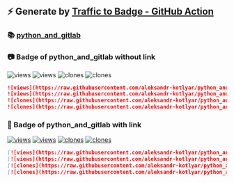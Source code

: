 ## ⚡️ Generate by [Traffic to Badge - GitHub Action](https://github.com/marketplace/actions/traffic-to-badge)

### 📚 [python_and_gitlab](https://github.com/aleksandr-kotlyar/python_and_gitlab/tree/traffic/traffic-python_and_gitlab)

### 📷 Badge of python_and_gitlab without link

![views](https://raw.githubusercontent.com/aleksandr-kotlyar/python_and_gitlab/traffic/traffic-python_and_gitlab/views.svg)
![views](https://raw.githubusercontent.com/aleksandr-kotlyar/python_and_gitlab/traffic/traffic-python_and_gitlab/views_per_week.svg)
![clones](https://raw.githubusercontent.com/aleksandr-kotlyar/python_and_gitlab/traffic/traffic-python_and_gitlab/clones.svg)
![clones](https://raw.githubusercontent.com/aleksandr-kotlyar/python_and_gitlab/traffic/traffic-python_and_gitlab/clones_per_week.svg)

```md
![views](https://raw.githubusercontent.com/aleksandr-kotlyar/python_and_gitlab/traffic/traffic-python_and_gitlab/views.svg)
![views](https://raw.githubusercontent.com/aleksandr-kotlyar/python_and_gitlab/traffic/traffic-python_and_gitlab/views_per_week.svg)
![clones](https://raw.githubusercontent.com/aleksandr-kotlyar/python_and_gitlab/traffic/traffic-python_and_gitlab/clones.svg)
![clones](https://raw.githubusercontent.com/aleksandr-kotlyar/python_and_gitlab/traffic/traffic-python_and_gitlab/clones_per_week.svg)
```

### 🔗 Badge of python_and_gitlab with link

[![views](https://raw.githubusercontent.com/aleksandr-kotlyar/python_and_gitlab/traffic/traffic-python_and_gitlab/views.svg)](https://github.com/aleksandr-kotlyar/python_and_gitlab/tree/traffic#-python_and_gitlab)
[![views](https://raw.githubusercontent.com/aleksandr-kotlyar/python_and_gitlab/traffic/traffic-python_and_gitlab/views_per_week.svg)](https://github.com/aleksandr-kotlyar/python_and_gitlab/tree/traffic#-python_and_gitlab)
[![clones](https://raw.githubusercontent.com/aleksandr-kotlyar/python_and_gitlab/traffic/traffic-python_and_gitlab/clones.svg)](https://github.com/aleksandr-kotlyar/python_and_gitlab/tree/traffic#-python_and_gitlab)
[![clones](https://raw.githubusercontent.com/aleksandr-kotlyar/python_and_gitlab/traffic/traffic-python_and_gitlab/clones_per_week.svg)](https://github.com/aleksandr-kotlyar/python_and_gitlab/tree/traffic#-python_and_gitlab)

```md
[![views](https://raw.githubusercontent.com/aleksandr-kotlyar/python_and_gitlab/traffic/traffic-python_and_gitlab/views.svg)](https://github.com/aleksandr-kotlyar/python_and_gitlab/tree/traffic#-python_and_gitlab)
[![views](https://raw.githubusercontent.com/aleksandr-kotlyar/python_and_gitlab/traffic/traffic-python_and_gitlab/views_per_week.svg)](https://github.com/aleksandr-kotlyar/python_and_gitlab/tree/traffic#-python_and_gitlab)
[![clones](https://raw.githubusercontent.com/aleksandr-kotlyar/python_and_gitlab/traffic/traffic-python_and_gitlab/clones.svg)](https://github.com/aleksandr-kotlyar/python_and_gitlab/tree/traffic#-python_and_gitlab)
[![clones](https://raw.githubusercontent.com/aleksandr-kotlyar/python_and_gitlab/traffic/traffic-python_and_gitlab/clones_per_week.svg)](https://github.com/aleksandr-kotlyar/python_and_gitlab/tree/traffic#-python_and_gitlab)
```
